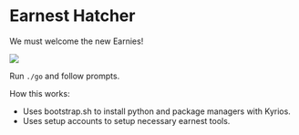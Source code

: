 # Earnest Hatcher

We must welcome the new Earnies!

![](https://media.giphy.com/media/jvucQj4J72dPO/giphy.gif)

Run `./go` and follow prompts. 

How this works:
* Uses bootstrap.sh to install python and package managers with Kyrios.
* Uses setup accounts to setup necessary earnest tools.
